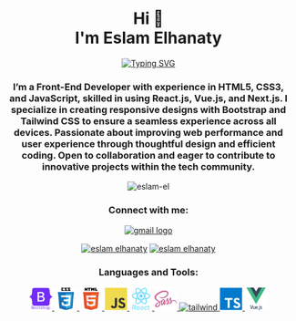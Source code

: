 
  
<h1 align="center">Hi 👋<br/> I'm Eslam Elhanaty</h1>
<div align="center">
  
<a href="https://git.io/typing-svg"><img src="https://readme-typing-svg.herokuapp.com?font=Fira+Code&weight=900&size=28&pause=1000&color=763131&width=435&height=60&lines=Front-End+Developer+React.js" alt="Typing SVG" /></a>
<h3 align="center">I’m a Front-End Developer with experience in HTML5, CSS3, and JavaScript, skilled in using React.js, Vue.js, and Next.js. I specialize in creating responsive designs with Bootstrap and Tailwind CSS to ensure a seamless experience across all devices. Passionate about improving web performance and user experience through thoughtful design and efficient coding. Open to collaboration and eager to contribute to innovative projects within the tech community.</h3>
<img src="https://media.licdn.com/dms/image/D5612AQGOmwfIE5mlWA/article-cover_image-shrink_720_1280/0/1674617947228?e=2147483647&v=beta&t=FTU_isQ6VYfV5D_ueFHPWvT8ZqgDeJG3yr8Mi8lpfk0" alt="eslam-el" width=""/>
</div>



<div align="center">
  
<h3 align="">Connect with me:</h3>

  <a  href="https://wa.me/201016393139" >
  <img src="https://raw.githubusercontent.com/maurodesouza/profile-readme-generator/master/src/assets/icons/social/gmail/default.svg" width="52" height="40" alt="gmail logo"  />
  </a>

  
  




<p align="">
<a href="https://www.linkedin.com/in/eslam-elhanaty-504a52232" target="blank"><img align="center" src="https://raw.githubusercontent.com/rahuldkjain/github-profile-readme-generator/master/src/images/icons/Social/linked-in-alt.svg" alt="eslam elhanaty" height="30" width="40" /></a>
<a href="https://www.facebook.com/people/Eslam-Elhanaty/100010193462416/?mibextid=ZbWKwL" target="blank"><img align="center" src="https://raw.githubusercontent.com/rahuldkjain/github-profile-readme-generator/master/src/images/icons/Social/facebook.svg" alt="eslam elhanaty" height="30" width="40" /></a>
  

</p>


<h3 align="">Languages and Tools:</h3>
 <p align=""> <a href="https://getbootstrap.com" target="_blank" rel="noreferrer"> <img src="https://raw.githubusercontent.com/devicons/devicon/master/icons/bootstrap/bootstrap-plain-wordmark.svg" alt="bootstrap" width="40" height="40"/> </a> <a href="https://www.w3schools.com/css/" target="_blank" rel="noreferrer"> <img src="https://raw.githubusercontent.com/devicons/devicon/master/icons/css3/css3-original-wordmark.svg" alt="css3" width="40" height="40"/> </a> <a href="https://www.w3.org/html/" target="_blank" rel="noreferrer"> <img src="https://raw.githubusercontent.com/devicons/devicon/master/icons/html5/html5-original-wordmark.svg" alt="html5" width="40" height="40"/> </a> <a href="https://developer.mozilla.org/en-US/docs/Web/JavaScript" target="_blank" rel="noreferrer"> <img src="https://raw.githubusercontent.com/devicons/devicon/master/icons/javascript/javascript-original.svg" alt="javascript" width="40" height="40"/> </a> <a href="https://reactjs.org/" target="_blank" rel="noreferrer"> <img src="https://raw.githubusercontent.com/devicons/devicon/master/icons/react/react-original-wordmark.svg" alt="react" width="40" height="40"/> </a> <a href="https://sass-lang.com" target="_blank" rel="noreferrer"> <img src="https://raw.githubusercontent.com/devicons/devicon/master/icons/sass/sass-original.svg" alt="sass" width="40" height="40"/> </a> <a href="https://tailwindcss.com/" target="_blank" rel="noreferrer"> <img src="https://www.vectorlogo.zone/logos/tailwindcss/tailwindcss-icon.svg" alt="tailwind" width="40" height="40"/> </a> <a href="https://www.typescriptlang.org/" target="_blank" rel="noreferrer"> <img src="https://raw.githubusercontent.com/devicons/devicon/master/icons/typescript/typescript-original.svg" alt="typescript" width="40" height="40"/> </a> <a href="https://vuejs.org/" target="_blank" rel="noreferrer"> <img src="https://raw.githubusercontent.com/devicons/devicon/master/icons/vuejs/vuejs-original-wordmark.svg" alt="vuejs" width="40" height="40"/> </a> </p>


</div>
